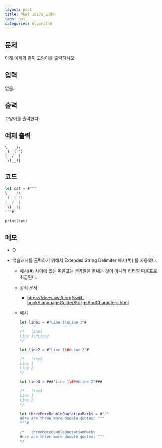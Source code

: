 ```yaml
---
layout: post
title: 백준) 10171_고양이
tags: boj
categories: Algorithm
---
```


## 문제

아래 예제와 같이 고양이를 출력하시오.



## 입력

없음.



## 출력

고양이를 출력한다.



## 예제 출력

```
\    /\
 )  ( ')
(  /  )
 \(__)|
```



## 코드

```swift
let cat = #"""
\    /\
 )  ( ')
(  /  )
 \(__)|
"""#

print(cat)

```



## 메모

- O

- 백슬래시를 출력하기 위해서 Extended String Delimiter 해시(#)) 를 사용했다. 

  - 해시(#) 사이에 있는 따옴표는 문자열을 끝내는 것이 아니라 리터럴 따옴표로 취급된다.

  - 공식 문서 

    - https://docs.swift.org/swift-book/LanguageGuide/StringsAndCharacters.html

  - 예시

    ```swift
    let line1 = #"Line 1\nLine 2"#
    
    /*   line1
    Line 1\nLine2
    */
    
    let line2 = #"Line 1\#nLine 2"#
    
    /*   line2
    Line 1
    Line 2
    */
    
    let line3 = ###"Line 1\###nLine 2"###
    
    /*   line3
    Line 1
    Line 2
    */
    
    let threeMoreDoubleQuotationMarks = #"""
    Here are three more double quotes: """
    """#
    
    /*   threeMoreDoubleQuotationMarks
    Here are three more double quotes: """
    */
    ```

